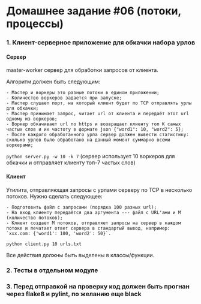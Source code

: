 # Домашнее задание #06 (потоки, процессы)

### 1. Клиент-серверное приложение для обкачки набора урлов
#### Cервер
master-worker cервер для обработки запросов от клиента.

Алгоритм должен быть следующим:

    - Мастер и воркеры это разные потоки в едином приложении;
    - Количество воркеров задается при запуске;
    - Мастер слушает порт, на который клиент будет по TCP отправлять урлы для обкачки;
    - Мастер принимает запрос, читает url от клиента и передаёт этот url одному из воркеров;
    - Воркер обкачивает url по https и возвращает клиенту топ K самых частых слов и их частоту в формате json {"word1": 10, "word2": 5};
    - После каждого обработанного урла сервер должен вывести статистику: сколько урлов было обработано на данный момент суммарно всеми воркерами;

`python server.py -w 10 -k 7` (сервер использует 10 воркеров для обкачки и отправляет клиенту топ-7 частых слов)

#### Клиент
Утилита, отправляющая запросы с урлами серверу по TCP в несколько потоков.
Нужно сделать следующее:

    - Подготовить файл с запросами (порядка 100 разных url);
    - На вход клиенту передаётся два аргумента --- файл с URL'ами и M (количество потоков);
    - Клиент создает M потоков, отправляет запросы на сервер в каждом потоке и печатает ответ сервера в стандартый вывод, например: `xxx.com: {'word1': 100, 'word2': 50}`.

`python client.py 10 urls.txt`


Все действия должны быть выделены в классы/функции.

### 2. Тесты в отдельном модуле

### 3. Перед отправкой на проверку код должен быть прогнан через flake8 и pylint, по желанию еще black
